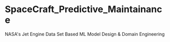 # SpaceCraft_Predictive_Maintainance
NASA's Jet Engine Data Set Based ML Model Design &amp; Domain Engineering
